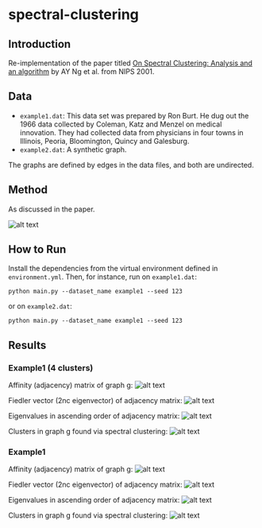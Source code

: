 # spectral-clustering

## Introduction

Re-implementation of the paper titled [On Spectral Clustering: Analysis and an algorithm](https://proceedings.neurips.cc/paper/2001/file/801272ee79cfde7fa5960571fee36b9b-Paper.pdf) by AY Ng et al. from NIPS 2001.

## Data

- ```example1.dat```:  This data set was prepared by Ron Burt. He dug out the 1966 data collected by Coleman, Katz and Menzel on medical innovation. They had collected data from physicians in four towns in Illinois, Peoria, Bloomington, Quincy and Galesburg.
- ```example2.dat```: A synthetic graph.

The graphs are defined by edges in the data files, and both are undirected.

## Method

As discussed in the paper. 

![alt text](assets/equs.png)

## How to Run

Install the dependencies from the virtual environment defined in ```environment.yml```.
Then, for instance, run on ```example1.dat```:

```commandline
python main.py --dataset_name example1 --seed 123
```

or on ```example2.dat```:

```commandline
python main.py --dataset_name example1 --seed 123
```

## Results

### Example1 (4 clusters)

Affinity (adjacency) matrix of graph g:
![alt text](assets/example1_a.png)

Fiedler vector (2nc eigenvector) of adjacency matrix:
![alt text](assets/example1_f.png)

Eigenvalues in ascending order of adjacency matrix:
![alt text](assets/example1_v.png)

Clusters in graph g found via spectral clustering:
![alt text](assets/example1_labels.png)


### Example1

Affinity (adjacency) matrix of graph g:
![alt text](assets/example1_a.png)

Fiedler vector (2nc eigenvector) of adjacency matrix:
![alt text](assets/example1_f.png)

Eigenvalues in ascending order of adjacency matrix:
![alt text](assets/example1_v.png)

Clusters in graph g found via spectral clustering:
![alt text](assets/example1_labels.png)


